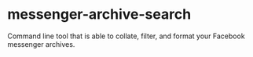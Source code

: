 # messenger-archive-search
Command line tool that is able to collate, filter, and format your Facebook messenger archives.
